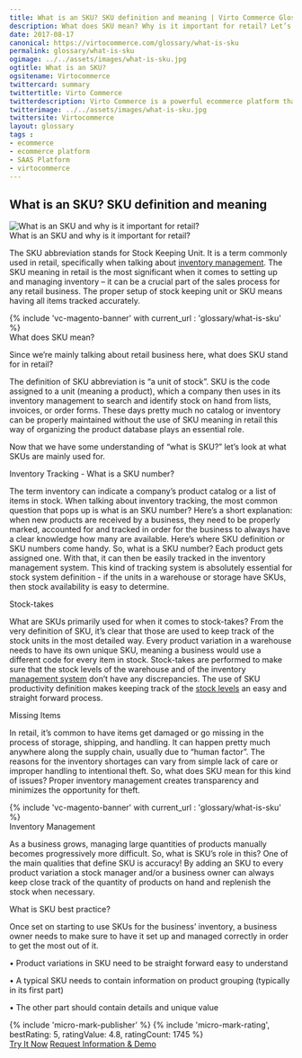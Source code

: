 ```yaml
--- 
title: What is an SKU? SKU definition and meaning | Virto Commerce Glossary
description: What does SKU mean? Why is it important for retail? Let’s look at what SKUs are mainly used for in this article.
date: 2017-08-17 
canonical: https://virtocommerce.com/glossary/what-is-sku
permalink: glossary/what-is-sku
ogimage: ../../assets/images/what-is-sku.jpg
ogtitle: What is an SKU?
ogsitename: Virtocommerce
twittercard: summary
twittertitle: Virto Commerce
twitterdescription: Virto Commerce is a powerful ecommerce platform that includes everything you need to create an online store and sell online. Try it free with Free Community License
twitterimage: ../../assets/images/what-is-sku.jpg
twittersite: Virtocommerce
layout: glossary
tags : 
- ecommerce
- ecommerce platform
- SAAS Platform
- virtocommerce 
---
```

<section itemscope itemtype="http://schema.org/Article">
    <meta itemprop="author" content="Virtocommerce">
    <meta itemprop="datePublished" content="2017-08-17">
    <meta itemprop="dateModified" content="2018-02-22">
    <div itemprop="articleBody" class="business-cnt">
        <div itemprop="mainEntityOfPage" class="head __cart">
            <h1 itemprop="headline" class="title">What is an SKU? SKU definition and meaning</h1>
        </div>
        <span itemprop="image" itemscope itemtype="https://schema.org/ImageObject">
            <img itemprop="url contentUrl" alt="What is an SKU and why is it important for retail?" src="assets/images/what-is-sku.jpg" />
            <meta itemprop="width" content="412">
            <meta itemprop="height" content="336">
        </span>
        <div class="section-title">What is an SKU and why is it important for retail?</div>
        <p class="text">
            The SKU abbreviation stands for Stock Keeping Unit. It is a term commonly used in retail, specifically when talking about <a href="{{ '/glossary/what-is-inventory-management' | absolute_url }}">inventory management</a>. The SKU meaning in retail is the most significant when it comes to setting up and managing inventory – it can be a crucial part of the sales process for any retail business. The proper setup of stock keeping unit or SKU means having all items tracked accurately.
        </p>
        {% include 'vc-magento-banner' with current_url : 'glossary/what-is-sku' %}
        <div class="section-title">What does SKU mean?</div>
        <p class="text">
            Since we’re mainly talking about retail business here, what does SKU stand for in retail?
        </p>
        <p class="text">
            The definition of SKU abbreviation is “a unit of stock”. SKU is the code assigned to a unit (meaning a product), which a company then uses in its inventory management to search and identify stock on hand from lists, invoices, or order forms. These days pretty much no catalog or inventory can be properly maintained without the use of SKU meaning in retail this way of organizing the product database plays an essential role.
        </p>
        <p class="text">
            Now that we have some understanding of “what is SKU?” let’s look at what SKUs are mainly used for.
        </p>
        <div class="section-title">Inventory Tracking - What is a SKU number?</div>
        <p class="text">
            The term inventory can indicate a company’s product catalog or a list of items in stock. When talking about inventory tracking, the most common question that pops up is what is an SKU number? Here’s a short explanation: when new products are received by a business, they need to be properly marked, accounted for and tracked in order for the business to always have a clear knowledge how many are available. Here’s where SKU definition or SKU numbers come handy. So, what is a SKU number? Each product gets assigned one.  With that, it can then be easily tracked in the inventory management system. This kind of tracking system is absolutely essential for stock system definition - if the units in a warehouse or storage have SKUs, then stock availability is easy to determine.
        </p>
        <div class="section-title">Stock-takes</div>
        <p class="text">
            What are SKUs primarily used for when it comes to stock-takes? From the very definition of SKU, it’s clear that those are used to keep track of the stock units in the most detailed way. Every product variation in a warehouse needs to have its own unique SKU, meaning a business would use a different code for every item in stock. Stock-takes are performed to make sure that the stock levels of the warehouse and of the inventory <a href="{{ 'https://virtocommerce.com/order-management-software' | absolute_url }}"> management system</a> don’t have any discrepancies. The use of SKU productivity definition makes keeping track of the <a href="{{ '/glossary/how-to-calculate-safety-stock' | absolute_url }}">stock levels</a> an easy and straight forward process.
        </p>
        <div class="section-title">Missing Items</div>
        <p class="text">
            In retail, it’s common to have items get damaged or go missing in the process of storage, shipping, and handling. It can happen pretty much anywhere along the supply chain, usually due to “human factor”. The reasons for the inventory shortages can vary from simple lack of care or improper handling to intentional theft. So, what does SKU mean for this kind of issues? Proper inventory management creates transparency and minimizes the opportunity for theft.
        </p>
        {% include 'vc-magento-banner' with current_url : 'glossary/what-is-sku' %}
        <div class="section-title">Inventory Management</div>
        <p class="text">
            As a business grows, managing large quantities of products manually becomes progressively more difficult. So, what is SKU’s role in this? One of the main qualities that define SKU is accuracy! By adding an SKU to every product variation a stock manager and/or a business owner can always keep close track of the quantity of products on hand and replenish the stock when necessary.
        </p>
        <div class="section-title">What is SKU best practice?</div>
        <p class="text">
            Once set on starting to use SKUs for the business’ inventory, a business owner needs to make sure to have it set up and managed correctly in order to get the most out of it.
        </p>
        <p class="text">•   Product variations in SKU need to be straight forward easy to understand</p>
        <p class="text">•   A typical SKU needs to contain information on product grouping (typically in its first part)</p>
        <p class="text">•   The other part should contain details and unique value</p>
        {% include 'micro-mark-publisher' %}
        {% include 'micro-mark-rating', bestRating: 5, ratingValue: 4.8, ratingCount: 1745 %}
        <div class="actions">
            <a class="btn btn--orange" href="/try-now">Try It Now</a>
            <a class="btn btn--orange" href="/contact-us">Request Information & Demo</a>
        </div>
    </div>
</section>
